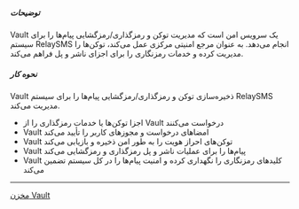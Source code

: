 ##### توضیحات

Vault یک سرویس امن است که مدیریت توکن و رمزگذاری/رمزگشایی پیام‌ها را برای سیستم RelaySMS انجام می‌دهد. به عنوان مرجع امنیتی مرکزی عمل می‌کند، توکن‌ها را مدیریت کرده و خدمات رمزنگاری را برای اجزای ناشر و پل فراهم می‌کند.

##### نحوه کار

Vault ذخیره‌سازی توکن و رمزگذاری/رمزگشایی پیام‌ها را برای سیستم RelaySMS مدیریت می‌کند.

- اجزا توکن‌ها یا خدمات رمزگذاری را از Vault درخواست می‌کنند
- Vault امضاهای درخواست و مجوزهای کاربر را تأیید می‌کند
- Vault توکن‌های احراز هویت را به طور امن ذخیره و بازیابی می‌کند
- Vault پیام‌ها را برای عملیات ناشر و پل رمزگذاری و رمزگشایی می‌کند
- Vault کلیدهای رمزنگاری را نگهداری کرده و امنیت پیام‌ها را در کل سیستم تضمین می‌کند

---

[مخزن Vault](https://github.com/smswithoutborders/RelaySMS-Vault)
